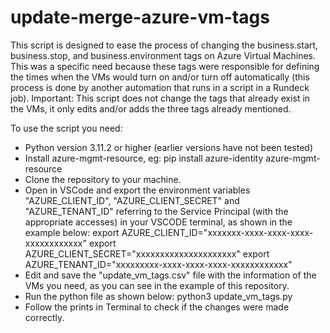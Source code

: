 # update-merge-azure-vm-tags

This script is designed to ease the process of changing the business.start, business.stop, and business.environment tags on Azure Virtual Machines.
This was a specific need because these tags were responsible for defining the times when the VMs would turn on and/or turn off automatically (this process is done by another automation that runs in a script in a Rundeck job).
Important: This script does not change the tags that already exist in the VMs, it only edits and/or adds the three tags already mentioned.

To use the script you need:

- Python version 3.11.2 or higher (earlier versions have not been tested)
- Install azure-mgmt-resource, eg:
pip install azure-identity azure-mgmt-resource
- Clone the repository to your machine.
- Open in VSCode and export the environment variables "AZURE_CLIENT_ID", "AZURE_CLIENT_SECRET" and "AZURE_TENANT_ID" referring to the Service Principal (with the appropriate accesses) in your VSCODE terminal, as shown in the example below:
export AZURE_CLIENT_ID="xxxxxxx-xxxx-xxxx-xxxx-xxxxxxxxxxxx"
export AZURE_CLIENT_SECRET="xxxxxxxxxxxxxxxxxxxxx"
export AZURE_TENANT_ID="xxxxxxxxx-xxxx-xxxx-xxxx-xxxxxxxxxxxx"
- Edit and save the "update_vm_tags.csv" file with the information of the VMs you need, as you can see in the example of this repository.
- Run the python file as shown below:
python3 update_vm_tags.py
- Follow the prints in Terminal to check if the changes were made correctly.
